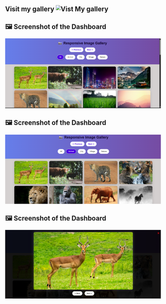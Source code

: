 ## Visit my gallery ![Vist My gallery](https://ranjith0860.github.io/Image_gallery-codealpha/)
## 🖼️ Screenshot of the Dashboard
![Dashboard Screenshot](./images/sc1.png)
## 🖼️ Screenshot of the Dashboard
![Dashboard Screenshot](./images/sc2.png)
## 🖼️ Screenshot of the Dashboard
![Dashboard Screenshot](./images/sc3.png)


